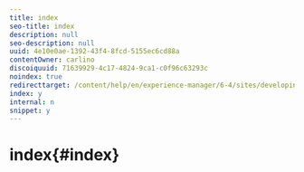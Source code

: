 ```yaml
---
title: index
seo-title: index
description: null
seo-description: null
uuid: 4e10e0ae-1392-43f4-8fcd-5155ec6cd88a
contentOwner: carlino
discoiquuid: 71639929-4c17-4824-9ca1-c0f96c63293c
noindex: true
redirecttarget: /content/help/en/experience-manager/6-4/sites/developing/using/reference-materials
index: y
internal: n
snippet: y
---
```


# index{#index}

